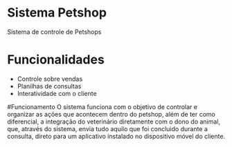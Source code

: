 # Sistema Petshop
Sistema de controle de Petshops
# Funcionalidades
  - Controle sobre vendas
  - Planilhas de consultas
  - Interatividade com o cliente

#Funcionamento
O sistema funciona com o objetivo de controlar e organizar as ações que acontecem dentro do petshop, além de ter como diferencial, a integração do veterinário diretamente com o dono do animal, que, através do sistema, envia tudo aquilo que foi concluido durante a consulta, direto para um aplicativo instalado no dispositivo móvel do cliente.
